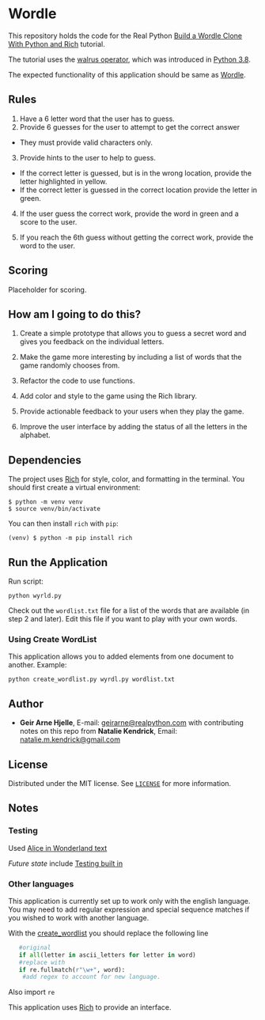 # Wordle

This repository holds the code for the Real Python [Build a Wordle Clone With Python and Rich](https://realpython.com/python-wordle-clone/) tutorial.

The tutorial uses the [walrus operator](https://realpython.com/python-walrus-operator/), which was introduced in [Python 3.8](https://realpython.com/python38-new-features/).

The expected functionality of this application should be same as [Wordle](https://www.nytimes.com/games/wordle/index.html).

## Rules

1. Have a 6 letter word that the user has to guess.
2. Provide 6 guesses for the user to attempt to get the correct answer

- They must provide valid characters only.

3. Provide hints to the user to help to guess.

- If the correct letter is guessed, but is in the wrong location, provide the letter highlighted in yellow.
- If the correct letter is guessed in the correct location provide the letter in green.

4. If the user guess the correct work, provide the word in green and a score to the user.

5. If you reach the 6th guess without getting the correct work, provide the word to the user.

## Scoring

Placeholder for scoring.

## How am I going to do this?

1. Create a simple prototype that allows you to guess a secret word and gives you feedback on the individual letters.

2. Make the game more interesting by including a list of words that the game randomly chooses from.

3. Refactor the code to use functions.

4. Add color and style to the game using the Rich library.

5. Provide actionable feedback to your users when they play the game.

6. Improve the user interface by adding the status of all the letters in the alphabet.

## Dependencies

The project uses [Rich](https://rich.readthedocs.io/) for style, color, and formatting in the terminal. You should first create a virtual environment:

```console
$ python -m venv venv
$ source venv/bin/activate
```

You can then install `rich` with `pip`:

```console
(venv) $ python -m pip install rich
```

## Run the Application

Run script:

```console
python wyrld.py
```

Check out the `wordlist.txt` file for a list of the words that are available (in step 2 and later). Edit this file if you want to play with your own words.

### Using Create WordList

This application allows you to added elements from one document to another. Example:

```console
python create_wordlist.py wyrdl.py wordlist.txt
```

## Author

- **Geir Arne Hjelle**, E-mail: [geirarne@realpython.com](geirarne@realpython.com) with contributing notes on this repo from **Natalie Kendrick**, Email: [natalie.m.kendrick@gmail.com](natalie.m.kendrick@gmail.com)

## License

Distributed under the MIT license. See [`LICENSE`](../LICENSE) for more information.

## Notes

### Testing

Used [Alice in Wonderland text](gutenberg.org/cache/epub/11/pg11-images.html)

*Future state* include [Testing built in](https://realpython.com/python-doctest/)

### Other languages

This application is currently set up to work only with the english language. You may need to add regular expression and special sequence matches if you wished to work with another language.

With the [create_wordlist](./create_wordlist.py) you should replace  the following line

```python
   #original
   if all(letter in ascii_letters for letter in word)
   #replace with
   if re.fullmatch(r"\w+", word):
    #add regex to account for new language.
```

Also import `re`

This application uses [Rich](https://rich.readthedocs.io/en/latest/) to provide an interface.
